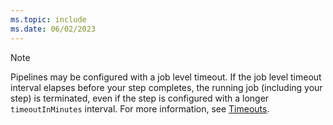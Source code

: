 ```yaml
---
ms.topic: include
ms.date: 06/02/2023
---
```


> [!NOTE]
> Pipelines may be configured with a job level timeout. If the job level timeout interval elapses before your step completes, the running job (including your step) is terminated, even if the step is configured with a longer `timeoutInMinutes` interval. For more information, see [Timeouts](/azure/devops/pipelines/process/phases).
